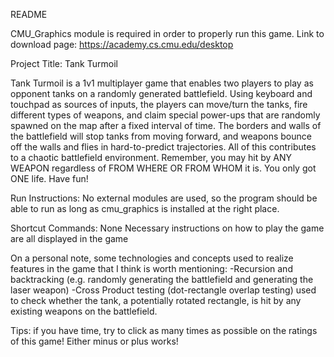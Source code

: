 README

CMU_Graphics module is required in order to properly run this game. Link to download page: https://academy.cs.cmu.edu/desktop 

Project Title: Tank Turmoil

Tank Turmoil is a 1v1 multiplayer game that enables two players to play as opponent tanks on a randomly generated battlefield. Using keyboard and touchpad as sources of inputs, the players can move/turn the tanks, fire different types of weapons, and claim special power-ups that are randomly spawned on the map after a fixed interval of time. The borders and walls of the battlefield will stop tanks from moving forward, and weapons bounce off the walls and flies in hard-to-predict trajectories. All of this contributes to a chaotic battlefield environment. Remember, you may hit by ANY WEAPON regardless of FROM WHERE OR FROM WHOM it is. You only got ONE life. Have fun!

Run Instructions: No external modules are used, so the program should be able to run as long as cmu_graphics is installed at the right place.

Shortcut Commands: None
Necessary instructions on how to play the game are all displayed in the game

On a personal note, some technologies and concepts used to realize features in the game that I think is worth mentioning:
-Recursion and backtracking (e.g. randomly generating the battlefield and generating the laser weapon)
-Cross Product testing (dot-rectangle overlap testing) used to check whether the tank, a potentially rotated rectangle, is hit by any existing weapons on the battlefield.

Tips: if you have time, try to click as many times as possible on the ratings of this game! Either minus or plus works!
